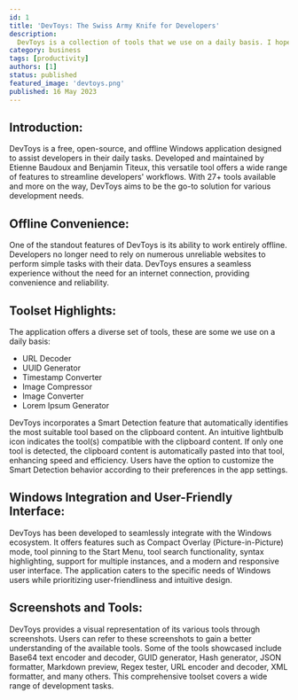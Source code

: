 ```yaml
---
id: 1
title: 'DevToys: The Swiss Army Knife for Developers'
description:
  DevToys is a collection of tools that we use on a daily basis. I hope you find them useful too.
category: business
tags: [productivity]
authors: [1]
status: published
featured_image: 'devtoys.png'
published: 16 May 2023
---
```


## Introduction:

DevToys is a free, open-source, and offline Windows application designed to assist developers in
their daily tasks. Developed and maintained by Etienne Baudoux and Benjamin Titeux, this versatile
tool offers a wide range of features to streamline developers' workflows. With 27+ tools available
and more on the way, DevToys aims to be the go-to solution for various development needs.

## Offline Convenience:

One of the standout features of DevToys is its ability to work entirely offline. Developers no
longer need to rely on numerous unreliable websites to perform simple tasks with their data. DevToys
ensures a seamless experience without the need for an internet connection, providing convenience and
reliability.

## Toolset Highlights:

The application offers a diverse set of tools, these are some we use on a daily basis:

- URL Decoder
- UUID Generator
- Timestamp Converter
- Image Compressor
- Image Converter
- Lorem Ipsum Generator

DevToys incorporates a Smart Detection feature that automatically identifies the most suitable tool
based on the clipboard content. An intuitive lightbulb icon indicates the tool(s) compatible with
the clipboard content. If only one tool is detected, the clipboard content is automatically pasted
into that tool, enhancing speed and efficiency. Users have the option to customize the Smart
Detection behavior according to their preferences in the app settings.

## Windows Integration and User-Friendly Interface:

DevToys has been developed to seamlessly integrate with the Windows ecosystem. It offers features
such as Compact Overlay (Picture-in-Picture) mode, tool pinning to the Start Menu, tool search
functionality, syntax highlighting, support for multiple instances, and a modern and responsive user
interface. The application caters to the specific needs of Windows users while prioritizing
user-friendliness and intuitive design.

## Screenshots and Tools:

DevToys provides a visual representation of its various tools through screenshots. Users can refer
to these screenshots to gain a better understanding of the available tools. Some of the tools
showcased include Base64 text encoder and decoder, GUID generator, Hash generator, JSON formatter,
Markdown preview, Regex tester, URL encoder and decoder, XML formatter, and many others. This
comprehensive toolset covers a wide range of development tasks.
